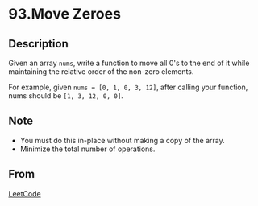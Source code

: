 # 93.Move Zeroes

## Description

Given an array `nums`, write a function to move all 0's to the end of it while maintaining the relative order of the non-zero elements.

For example, given `nums = [0, 1, 0, 3, 12]`, after calling your function, nums should be `[1, 3, 12, 0, 0]`.

## Note

* You must do this in-place without making a copy of the array.
* Minimize the total number of operations.

## From

[LeetCode](https://leetcode.com/problems/move-zeroes)
